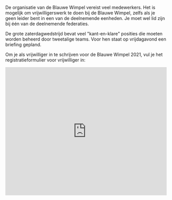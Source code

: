 De organisatie van de Blauwe Wimpel vereist veel medewerkers.
Het is mogelijk om vrijwilligerswerk te doen bij de Blauwe Wimpel,
zelfs als je geen leider bent in een van de deelnemende eenheden.
Je moet wel lid zijn bij één van de deelnemende federaties.

De grote zaterdagwedstrijd bevat veel "kant-en-klare" posities die moeten worden beheerd door tweetalige teams.
Voor hen staat op vrijdagavond een briefing gepland.

Om je als vrijwilliger in te schrijven voor de Blauwe Wimpel 2021, vul je het registratieformulier voor vrijwilliger in:

<iframe width="100%" height= "400px"
    src= "https://forms.office.com/Pages/ResponsePage.aspx?id=wJTp-yMqB0unqR9n4eLmF1y1L-8qYpZFpOx-CGgFSQZUM0xYUEtPODlOQjdNSVQyVE5ORzhTQlBNSCQlQCN0PWcu&embed=true&lang={{ site.language }}"
    frameborder= "0" marginwidth= "0" marginheight= "0" style= "border: none; max-width:100%; max-height:100vh"
    allowfullscreen webkitallowfullscreen mozallowfullscreen msallowfullscreen>
</iframe>
